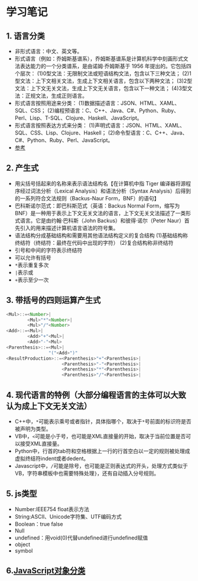 <!--
 * @Descripttion: 
 * @version: 
 * @Author: voanit
 * @Date: 2020-09-27 18:37:12
 * @LastEditors: voanit
 * @LastEditTime: 2020-11-15 17:07:47
-->
# 学习笔记

## 1. 语言分类
* 非形式语言：中文、英文等。
* 形式语言（例如：乔姆斯基谱系），乔姆斯基谱系是计算机科学中刻画形式文法表达能力的一个分类谱系，是由诺姆·乔姆斯基于 1956 年提出的。它包括四个层次：
(1)0型文法：无限制文法或短语结构文法，包含以下三种文法；
(2)1型文法：上下文相关文法，生成上下文相关语言，包含以下两种文法；
(3)2型文法：上下文无关文法，生成上下文无关语言，包含以下一种文法；
(4)3型文法：正规文法，生成正则语言。
* 形式语言按照用途来分类：
(1)数据描述语言：JSON、HTML、XAML、SQL、CSS；
(2)编程预语言：C、C++、Java、C#、Python、Ruby、Perl、Lisp、T-SQL、Clojure、Haskell、JavaScript。
* 形式语言按照表达方式来分类：
(1)声明式语言：JSON、HTML、XAML、SQL、CSS、Lisp、Clojure、Haskell；
(2)命令型语言：C、C++、Java、C#、Python、Ruby、Perl、JavaScript。
* [参考](https://cloud.tencent.com/developer/article/1176163)

## 2. 产生式
* 用尖括号括起来的名称来表示语法结构名【在计算机中指 Tiger 编译器将源程序经过词法分析（Lexical Analysis）和语法分析（Syntax Analysis）后得到的一系列符合文法规则（Backus-Naur Form，BNF）的语句】
* 巴科斯诺尔范式：即巴科斯范式（英语：Backus Normal Form，缩写为 BNF）是一种用于表示上下文无关文法的语言，上下文无关文法描述了一类形式语言。它是由约翰·巴科斯（John Backus）和彼得·诺尔（Peter Naur）首先引入的用来描述计算机语言语法的符号集。
* 语法结构分成基础结构和需要用其他语法结构定义的复合结构
(1)基础结构称终结符（终结符：最终在代码中出现的字符）
(2)复合结构称非终结符
* 引号和中间的字符表示终结符
* 可以允许有括号
* `*`表示重复多次
* `|`表示或
* `+`表示至少一次

## 3. 带括号的四则运算产生式
```js
<Mul>::=<Number>|
        <Mul>"*"<Number>|
        <Mul>"/"<Number>
<Add>::=<Mul>|
        <Add>"+"<Mul>|
        <Add>"-"<Mul>
<Parenthesis>::=<Mul>|
                "("<Add>")"
<ResultProduction>::=<Parenthesis>"+"<Parenthesis>|
                     <Parenthesis>"-"<Parenthesis>|
                     <Parenthesis>"*"<Parenthesis>|
                     <Parenthesis>"/"<Parenthesis>|
```

## 4. 现代语言的特例（大部分编程语言的主体可以大致认为成上下文无关文法）
* C++中，`*`可能表示乘号或者指针，具体指哪个，取决于`*`号前面的标识符是否被声明为类型。
* VB中，`<`可能是小于号，也可能是XML直接量的开始，取决于当前位置是否可以接受XML直接量。
* Python中，行首的tab符和空格根据上一行的行首空白以一定的规则被处理成虚拟终结符indent或者dedent。
* Javascript中，`/`可能是除号，也可能是正则表达式的开头，处理方式类似于VB，字符串模板中也需要特殊处理`}`，还有自动插入分号规则。

## 5. js类型
* Number:IEEE754 float表示方法
* String:ASCII、Unicode字符集、UTF编码方式
* Boolean：true false
* Null
* undefined：用void(0)代替undefined进行undefined赋值
* object
* symbol

## 6.[JavaScript对象分类](https://www.bbsmax.com/A/kmzLQxbGJG/)